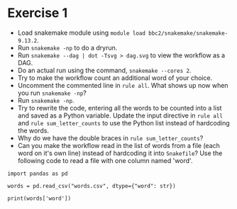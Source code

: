 # Exercise 1

- Load snakemake module using `module load bbc2/snakemake/snakemake-9.13.2`. 
- Run `snakemake -np` to do a dryrun.
- Run `snakemake --dag | dot -Tsvg > dag.svg` to view the workflow as a DAG.
- Do an actual run using the command, `snakemake --cores 2`.
- Try to make the workflow count an additional word of your choice.
- Uncomment the commented line in `rule all`. What shows up now when you run `snakemake -np`?
- Run `snakemake -np`.
- Try to rewrite the code, entering all the words to be counted into a list and saved as a Python variable. Update the input directive in `rule all` and `rule sum_letter_counts` to use the Python list instead of hardcoding the words.
- Why do we have the double braces in `rule sum_letter_counts`?
- Can you make the workflow read in the list of words from a file (each word on it's own line) instead of hardcoding it into `Snakefile`? Use the following code to read a file with one column named 'word'.

```
import pandas as pd

words = pd.read_csv("words.csv", dtype={"word": str})

print(words['word'])
```
